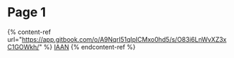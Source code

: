 # Page 1



{% content-ref url="https://app.gitbook.com/o/A9NqrI51qIpICMxo0hd5/s/O83i6LnWvXZ3xC1GOWkh/" %}
[IAAN](https://app.gitbook.com/o/A9NqrI51qIpICMxo0hd5/s/O83i6LnWvXZ3xC1GOWkh/)
{% endcontent-ref %}

